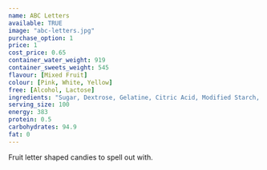 ```yaml
---
name: ABC Letters
available: TRUE
image: "abc-letters.jpg"
purchase_option: 1
price: 1
cost_price: 0.65
container_water_weight: 919
container_sweets_weight: 545
flavour: [Mixed Fruit]
colour: [Pink, White, Yellow]
free: [Alcohol, Lactose]
ingredients: "Sugar, Dextrose, Gelatine, Citric Acid, Modified Starch, Colours: E100, E120"
serving_size: 100
energy: 383
protein: 0.5
carbohydrates: 94.9
fat: 0
---
```

Fruit letter shaped candies to spell out with.